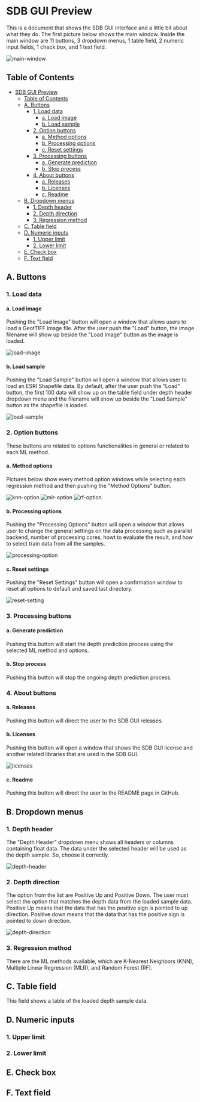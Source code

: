 # SDB GUI Preview

This is a document that shows the SDB GUI interface and a little bit about what they do. The first picture below shows the main window. Inside the main window are 11 buttons, 3 dropdown menus, 1 table field, 2 numeric input fields, 1 check box, and 1 text field.

![main-window](./fig/main_window.png)

## Table of Contents

- [SDB GUI Preview](#sdb-gui-preview)
  - [Table of Contents](#table-of-contents)
  - [A. Buttons](#a-buttons)
    - [1. Load data](#1-load-data)
      - [a. Load image](#a-load-image)
      - [b. Load sample](#b-load-sample)
    - [2. Option buttons](#2-option-buttons)
      - [a. Method options](#a-method-options)
      - [b. Processing options](#b-processing-options)
      - [c. Reset settings](#c-reset-settings)
    - [3. Processing buttons](#3-processing-buttons)
      - [a. Generate prediction](#a-generate-prediction)
      - [b. Stop process](#b-stop-process)
    - [4. About buttons](#4-about-buttons)
      - [a. Releases](#a-releases)
      - [b. Licenses](#b-licenses)
      - [c. Readme](#c-readme)
  - [B. Dropdown menus](#b-dropdown-menus)
    - [1. Depth header](#1-depth-header)
    - [2. Depth direction](#2-depth-direction)
    - [3. Regression method](#3-regression-method)
  - [C. Table field](#c-table-field)
  - [D. Numeric inputs](#d-numeric-inputs)
    - [1. Upper limit](#1-upper-limit)
    - [2. Lower limit](#2-lower-limit)
  - [E. Check box](#e-check-box)
  - [F. Text field](#f-text-field)

## A. Buttons

### 1. Load data

#### a. Load image

Pushing the "Load Image" button will open a window that allows users to load a GeotTIFF image file. After the user push the "Load" button, the image filename will show up beside the "Load Image" button as the image is loaded.

![load-image](./fig/load_image_window.png)

#### b. Load sample

Pushing the "Load Sample" button will open a window that allows user to load an ESRI Shapefile data. By default, after the user push the "Load" button, the first 100 data will show up on the table field under depth header dropdown menu and the filename will show up beside the "Load Sample" button as the shapefile is loaded.

![load-sample](./fig/load_sample_window.png)

### 2. Option buttons

These buttons are related to options functionalities in general or related to each ML method.

#### a. Method options

Pictures below show every method option windows while selecting each regression method and then pushing the "Method Options" button.

![knn-option](./fig/knn_option_window.png) ![mlr-option](./fig/mlr_option_window.png) ![rf-option](./fig/rf_option_window.png)

#### b. Processing options

Pushing the "Processing Options" button will open a window that allows user to change the general settings on the data processing such as parallel backend, number of processing cores, howt to evaluate the result, and how to select train data from all the samples.

![processing-option](./fig/processing_option_window.png)

#### c. Reset settings

Pushing the "Reset Settings" button will open a confirmation window to reset all options to default and saved last directory.

![reset-setting](./fig/reset_setting_window.png)

### 3. Processing buttons

#### a. Generate prediction

Pushing this button will start the depth prediction process using the selected ML method and options.

#### b. Stop process

Pushing this button will stop the ongoing depth prediction process.

### 4. About buttons

#### a. Releases

Pushing this button will direct the user to the SDB GUI releases.

#### b. Licenses

Pushing this button will open a window that shows the SDB GUI license and another related libraries that are used in the SDB GUI.

![licenses](./fig/license_window.png)

#### c. Readme

Pushing this button will direct the user to the README page in GitHub.

## B. Dropdown menus

### 1. Depth header

The "Depth Header" dropdown menu shows all headers or columns containing float data. The data under the selected header will be used as the depth sample. So, choose it correctly.

![depth-header](./fig/depth_header_list.png)

### 2. Depth direction

The option from the list are Positive Up and Positive Down. The user must select the option that matches the depth data from the loaded sample data. Positive Up means that the data that has the positive sign is pointed to up direction. Positive down means that the data that has the positive sign is pointed to down direction.

![depth-direction](./fig/depth_direction_list.png)

### 3. Regression method

There are the ML methods available, which are K-Nearest Neighbors (KNN), Multiple Linear Regression (MLR), and Random Forest (RF).

## C. Table field

This field shows a table of the loaded depth sample data.

## D. Numeric inputs

### 1. Upper limit

### 2. Lower limit

## E. Check box

## F. Text field
